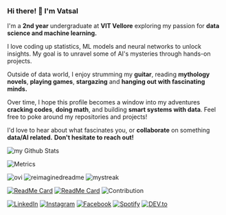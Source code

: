 ### Hi there! 👋 I'm Vatsal

I'm a **2nd year** undergraduate at **VIT Vellore** exploring my passion for **data science and machine learning.**

I love coding up statistics, ML models and neural networks to unlock insights. My goal is to unravel some of AI's mysteries through hands-on projects.

Outside of data world, I enjoy strumming my **guitar**, reading **mythology novels**, **playing games**, **stargazing** and **hanging out with fascinating minds.**

Over time, I hope this profile becomes a window into my adventures **cracking codes**, **doing math**, and building **smart systems with data**. Feel free to poke around my repositories and projects!

I'd love to hear about what fascinates you, or **collaborate** on something **data/AI related.** **Don't hesitate to reach out!**

<img align="center" src="https://github-readme-stats.vercel.app/api?username=madushadhanushka&include_all_commits=true&count_private=true&show_icons=true&line_height=20&title_color=2B5BBD&icon_color=1124BB&text_color=A1A1A1&bg_color=0,000000,130F40" alt="my Github Stats"/>

![Metrics](https://metrics.lecoq.io/madushadhanushka?template=classic&base.header=0&gists=1&lines=1&config.timezone=America%2FToronto)

<img src="https://github-readme-stats.vercel.app/api/top-langs?username=madushadhanushka&show_icons=true&locale=en&layout=compact&theme=chartreuse-dark" alt="ovi" />

<img src="https://myreadme.vercel.app/api/embed/YOURUSERNAME?panels=userstatistics,toprepositories,toplanguages,commitgraph" alt="reimaginedreadme" />

<img src="https://github-readme-streak-stats.herokuapp.com/?user=madushadhanushka&theme=tokyonight" alt="mystreak"/>

[![ReadMe Card](https://github-readme-stats.vercel.app/api/pin/?username=madushadhanushka&repo=differ)](https://github.com/madushadhanushka/differ)
[![ReadMe Card](https://github-readme-stats.vercel.app/api/pin/?username=madushadhanushka&repo=simple-sqlite)](https://github.com/madushadhanushka/simple-sqlite)
![Contribution](https://activity-graph.herokuapp.com/graph?username=madushadhanushka&theme=react-dark&hide_border=true&area=true)

<a href="https://www.linkedin.com/in/dhanushkamadushan/" target="_blank"><img src="https://img.shields.io/badge/LinkedIn-%230077B5.svg?&style=flat-square&logo=linkedin&logoColor=white" alt="LinkedIn"></a>
<a href="https://www.instagram.com/dhanushka_m/" target="_blank"><img src="https://img.shields.io/badge/Instagram-%23E4405F.svg?&style=flat-square&logo=instagram&logoColor=white" alt="Instagram"></a>
<a href="https://www.facebook.com/dhanushka.madushan.37" target="_blank"><img src="https://img.shields.io/badge/Facebook-%231877F2.svg?&style=flat-square&logo=facebook&logoColor=white" alt="Facebook"></a>
<a href="https://open.spotify.com/playlist/37i9dQZF1DWYfNJLV7OBMA" target="_blank"><img src="https://img.shields.io/badge/Spotify-%231ED760.svg?&style=flat-square&logo=spotify&logoColor=white" alt="Spotify"></a>
<a href="https://dev.to/dhanushkadev" target="_blank"><img src="https://img.shields.io/badge/DEV-%230A0A0A.svg?&style=flat-square&logo=DEV.to&logoColor=white" alt="DEV.to"></a>

